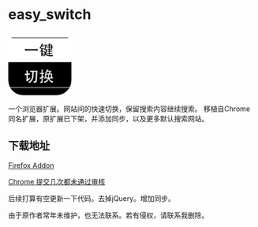 # easy_switch
![图标](icon128.png)

一个浏览器扩展。网站间的快速切换，保留搜索内容继续搜索。
移植自Chrome同名扩展，原扩展已下架，并添加同步，以及更多默认搜索网站。

## 下载地址
 [Firefox Addon](https://addons.mozilla.org/zh-CN/firefox/addon/%E4%B8%80%E9%94%AE%E5%88%87%E6%8D%A2%E6%90%9C%E7%B4%A2/)
 
 [Chrome 提交几次都未通过审核](https://chrome.google.com/webstore)
 
后续打算有空更新一下代码。去掉jQuery。增加同步。

由于原作者常年未维护，也无法联系。若有侵权，请联系我删除。
